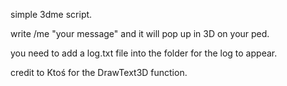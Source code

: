 simple 3dme script.

write /me "your message" and it will pop up in 3D on your ped.

you need to add a log.txt file into the folder for the log to appear.

credit to Ktoś for the DrawText3D function.
